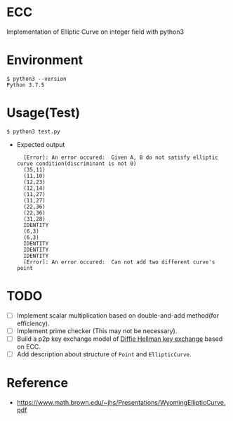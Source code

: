 # ECC
Implementation of Elliptic Curve on integer field with python3

# Environment
```console
$ python3 --version
Python 3.7.5
```

# Usage(Test)
```console
$ python3 test.py
```

- Expected output
  ```
    [Error]: An error occured:  Given A, B do not satisfy elliptic curve condition(discriminant is not 0)
    (35,11)
    (11,10)
    (12,23)
    (12,14)
    (11,27)
    (11,27)
    (22,36)
    (22,36)
    (31,28)
    IDENTITY
    (6,3)
    (6,3)
    IDENTITY
    IDENTITY
    IDENTITY
    [Error]: An error occured:  Can not add two different curve's point
  ```

# TODO
- [ ] Implement scalar multiplication based on double-and-add method(for efficiency).
- [ ] Implement prime checker (This may not be necessary).
- [ ] Build a p2p key exchange model of [Diffie Hellman key exchange](https://en.wikipedia.org/wiki/Diffie%E2%80%93Hellman_key_exchange) based on ECC.
- [ ] Add description about structure of `Point` and `EllipticCurve`.

# Reference
- https://www.math.brown.edu/~jhs/Presentations/WyomingEllipticCurve.pdf